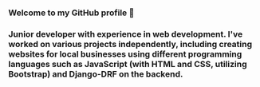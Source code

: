 ### Welcome to my GitHub profile 👋
### Junior developer with experience in web development. I've worked on various projects independently, including creating websites for local businesses using different programming languages such as JavaScript (with HTML and CSS, utilizing Bootstrap) and Django-DRF on the backend.

<!--
**DevNickDs/DevNickDs** is a ✨ _special_ ✨ repository because its `README.md` (this file) appears on your GitHub profile.

Here are some ideas to get you started:

- 🔭 I’m currently working on ...
- 🌱 I’m currently learning ...
- 👯 I’m looking to collaborate on ...
- 🤔 I’m looking for help with ...
- 💬 Ask me about ...
- 📫 How to reach me: ...
- 😄 Pronouns: ...
- ⚡ Fun fact: ...
-->
